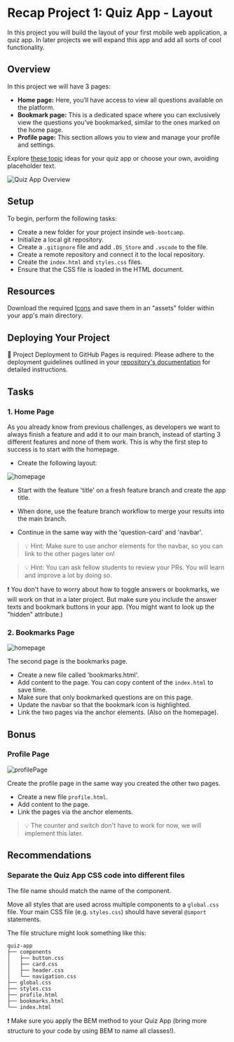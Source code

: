 # Recap Project 1: Quiz App - Layout

In this project you will build the layout of your first mobile web application, a quiz app. In later
projects we will expand this app and add all sorts of cool functionality.

## Overview

In this project we will have 3 pages:

- **Home page:** Here, you’ll have access to view all questions available on the platform.
- **Bookmark page:** This is a dedicated space where you can exclusively view the questions you’ve bookmarked, similar to the ones marked on the home page.
- **Profile page:** This section allows you to view and manage your profile and settings.

Explore [these topic](./assets/topics.md) ideas for your quiz app or choose your own, avoiding placeholder text.

![Quiz App Overview](./assets/overview.png)

## Setup

To begin, perform the following tasks:

- Create a new folder for your project insinde `web-bootcamp`.
- Initialize a local git repository.
- Create a `.gitignore` file and add `.DS_Store` and `.vscode` to the file.
- Create a remote repository and connect it to the local repository.
- Create the `index.html` and `styles.css` files.
- Ensure that the CSS file is loaded in the HTML document.

## Resources

Download the required [Icons](https://lucide.dev/icons/) and save them in an "assets" folder within your app's main directory.

## Deploying Your Project

🚀 Project Deployment to GitHub Pages is required: Please adhere to the deployment guidelines outlined in your [repository's documentation](https://github.com/neuefische/web-protocol-template/blob/main/docs/deployment-github-pages.md) for detailed instructions.

## Tasks

### 1. Home Page

As you already know from previous challenges, as developers we want to always finish a feature and
add it to our main branch, instead of starting 3 different features and none of them work. This is
why the first step to success is to start with the homepage.

- Create the following layout:

![homepage](assets/homepage.png)

- Start with the feature 'title' on a fresh feature branch and create the app title.

- When done, use the feature branch workflow to merge your results into the main branch.
- Continue in the same way with the 'question-card' and 'navbar'.

> 💡 Hint: Make sure to use anchor elements for the navbar, so you can link to the other pages later
> on!

> 💡 Hint: You can ask fellow students to review your PRs. You will learn and improve a
> lot by doing so.

❗️ You don't have to worry about how to toggle answers or bookmarks, we will work on that in a
later project. But make sure you include the answer texts and bookmark buttons in your app. (You
might want to look up the "hidden" attribute.)

### 2. Bookmarks Page

![homepage](./assets/bookmarkpage.png)

The second page is the bookmarks page.

- Create a new file called 'bookmarks.html'.
- Add content to the page. You can copy content of the `index.html` to save time.
- Make sure that only bookmarked questions are on this page.
- Update the navbar so that the bookmark icon is highlighted.
- Link the two pages via the anchor elements. (Also on the homepage).

## Bonus

### Profile Page

![profilePage](./assets/profilepage.png)

Create the profile page in the same way you created the other two pages.

- Create a new file `profile.html`.
- Add content to the page.
- Link the pages via the anchor elements.

> 💡 The counter and switch don't have to work for now, we will implement this later.

## Recommendations

### Separate the Quiz App CSS code into different files

The file name should match the name of the
component.

Move all styles that are used across multiple components to a `global.css` file. Your main CSS file (e.g. `styles.css`) should have several `@import` statements.

The file structure might look something like this:

```
quiz-app
├── components
│   ├── button.css
│   ├── card.css
│   ├── header.css
│   └── navigation.css
├── global.css
├── styles.css
├── profile.html
├── bookmarks.html
└── index.html
```

❗️ Make sure you apply the BEM method to your Quiz App (bring more structure to your code by using BEM to name all classes!).
